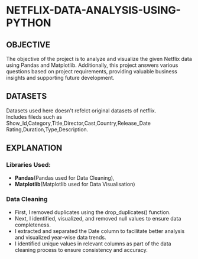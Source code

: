 # NETFLIX-DATA-ANALYSIS-USING-PYTHON
## OBJECTIVE
The objective of the project is to analyze and visualize the given Netflix data using Pandas and Matplotlib. Additionally, this project answers various questions based on project requirements, providing valuable business insights and supporting future development.
## DATASETS
<a herf="">Datasets</a> used here doesn't refelct original datasets of netflix.  
Includes fileds such as Show_Id,Category,Title,Director,Cast,Country,Release_Date	Rating,Duration,Type,Description.
## EXPLANATION
### Libraries Used:
- **Pandas**(Pandas used for Data Cleaning),
- **Matplotlib**(Matplotlib used for Data Visualisation)
### Data Cleaning
- First, I removed duplicates using the drop_duplicates() function.
- Next, I identified, visualized, and removed null values to ensure data completeness.
- I extracted and separated the Date column to facilitate better analysis and visualized year-wise data trends.
- I identified unique values in relevant columns as part of the data cleaning process to ensure consistency and accuracy.
